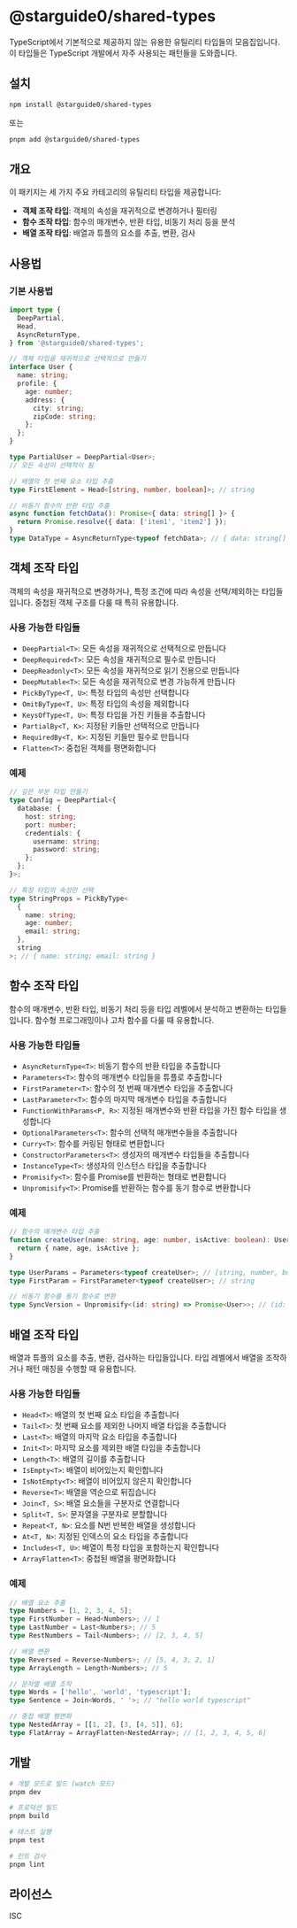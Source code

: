 # @starguide0/shared-types

TypeScript에서 기본적으로 제공하지 않는 유용한 유틸리티 타입들의 모음집입니다. 이 타입들은 TypeScript 개발에서 자주 사용되는 패턴들을 도와줍니다.

## 설치

```bash
npm install @starguide0/shared-types
```

또는

```bash
pnpm add @starguide0/shared-types
```

## 개요

이 패키지는 세 가지 주요 카테고리의 유틸리티 타입을 제공합니다:

- **객체 조작 타입**: 객체의 속성을 재귀적으로 변경하거나 필터링
- **함수 조작 타입**: 함수의 매개변수, 반환 타입, 비동기 처리 등을 분석
- **배열 조작 타입**: 배열과 튜플의 요소를 추출, 변환, 검사

## 사용법

### 기본 사용법

```typescript
import type {
  DeepPartial,
  Head,
  AsyncReturnType,
} from '@starguide0/shared-types';

// 객체 타입을 재귀적으로 선택적으로 만들기
interface User {
  name: string;
  profile: {
    age: number;
    address: {
      city: string;
      zipCode: string;
    };
  };
}

type PartialUser = DeepPartial<User>;
// 모든 속성이 선택적이 됨

// 배열의 첫 번째 요소 타입 추출
type FirstElement = Head<[string, number, boolean]>; // string

// 비동기 함수의 반환 타입 추출
async function fetchData(): Promise<{ data: string[] }> {
  return Promise.resolve({ data: ['item1', 'item2'] });
}
type DataType = AsyncReturnType<typeof fetchData>; // { data: string[] }
```

## 객체 조작 타입

객체의 속성을 재귀적으로 변경하거나, 특정 조건에 따라 속성을 선택/제외하는 타입들입니다. 중첩된 객체 구조를 다룰 때 특히 유용합니다.

### 사용 가능한 타입들

- `DeepPartial<T>`: 모든 속성을 재귀적으로 선택적으로 만듭니다
- `DeepRequired<T>`: 모든 속성을 재귀적으로 필수로 만듭니다
- `DeepReadonly<T>`: 모든 속성을 재귀적으로 읽기 전용으로 만듭니다
- `DeepMutable<T>`: 모든 속성을 재귀적으로 변경 가능하게 만듭니다
- `PickByType<T, U>`: 특정 타입의 속성만 선택합니다
- `OmitByType<T, U>`: 특정 타입의 속성을 제외합니다
- `KeysOfType<T, U>`: 특정 타입을 가진 키들을 추출합니다
- `PartialBy<T, K>`: 지정된 키들만 선택적으로 만듭니다
- `RequiredBy<T, K>`: 지정된 키들만 필수로 만듭니다
- `Flatten<T>`: 중첩된 객체를 평면화합니다

### 예제

```typescript
// 깊은 부분 타입 만들기
type Config = DeepPartial<{
  database: {
    host: string;
    port: number;
    credentials: {
      username: string;
      password: string;
    };
  };
}>;

// 특정 타입의 속성만 선택
type StringProps = PickByType<
  {
    name: string;
    age: number;
    email: string;
  },
  string
>; // { name: string; email: string }
```

## 함수 조작 타입

함수의 매개변수, 반환 타입, 비동기 처리 등을 타입 레벨에서 분석하고 변환하는 타입들입니다. 함수형 프로그래밍이나 고차 함수를 다룰 때 유용합니다.

### 사용 가능한 타입들

- `AsyncReturnType<T>`: 비동기 함수의 반환 타입을 추출합니다
- `Parameters<T>`: 함수의 매개변수 타입들을 튜플로 추출합니다
- `FirstParameter<T>`: 함수의 첫 번째 매개변수 타입을 추출합니다
- `LastParameter<T>`: 함수의 마지막 매개변수 타입을 추출합니다
- `FunctionWithParams<P, R>`: 지정된 매개변수와 반환 타입을 가진 함수 타입을 생성합니다
- `OptionalParameters<T>`: 함수의 선택적 매개변수들을 추출합니다
- `Curry<T>`: 함수를 커링된 형태로 변환합니다
- `ConstructorParameters<T>`: 생성자의 매개변수 타입들을 추출합니다
- `InstanceType<T>`: 생성자의 인스턴스 타입을 추출합니다
- `Promisify<T>`: 함수를 Promise를 반환하는 형태로 변환합니다
- `Unpromisify<T>`: Promise를 반환하는 함수를 동기 함수로 변환합니다

### 예제

```typescript
// 함수의 매개변수 타입 추출
function createUser(name: string, age: number, isActive: boolean): User {
  return { name, age, isActive };
}

type UserParams = Parameters<typeof createUser>; // [string, number, boolean]
type FirstParam = FirstParameter<typeof createUser>; // string

// 비동기 함수를 동기 함수로 변환
type SyncVersion = Unpromisify<(id: string) => Promise<User>>; // (id: string) => User
```

## 배열 조작 타입

배열과 튜플의 요소를 추출, 변환, 검사하는 타입들입니다. 타입 레벨에서 배열을 조작하거나 패턴 매칭을 수행할 때 유용합니다.

### 사용 가능한 타입들

- `Head<T>`: 배열의 첫 번째 요소 타입을 추출합니다
- `Tail<T>`: 첫 번째 요소를 제외한 나머지 배열 타입을 추출합니다
- `Last<T>`: 배열의 마지막 요소 타입을 추출합니다
- `Init<T>`: 마지막 요소를 제외한 배열 타입을 추출합니다
- `Length<T>`: 배열의 길이를 추출합니다
- `IsEmpty<T>`: 배열이 비어있는지 확인합니다
- `IsNotEmpty<T>`: 배열이 비어있지 않은지 확인합니다
- `Reverse<T>`: 배열을 역순으로 뒤집습니다
- `Join<T, S>`: 배열 요소들을 구분자로 연결합니다
- `Split<T, S>`: 문자열을 구분자로 분할합니다
- `Repeat<T, N>`: 요소를 N번 반복한 배열을 생성합니다
- `At<T, N>`: 지정된 인덱스의 요소 타입을 추출합니다
- `Includes<T, U>`: 배열이 특정 타입을 포함하는지 확인합니다
- `ArrayFlatten<T>`: 중첩된 배열을 평면화합니다

### 예제

```typescript
// 배열 요소 추출
type Numbers = [1, 2, 3, 4, 5];
type FirstNumber = Head<Numbers>; // 1
type LastNumber = Last<Numbers>; // 5
type RestNumbers = Tail<Numbers>; // [2, 3, 4, 5]

// 배열 변환
type Reversed = Reverse<Numbers>; // [5, 4, 3, 2, 1]
type ArrayLength = Length<Numbers>; // 5

// 문자열 배열 조작
type Words = ['hello', 'world', 'typescript'];
type Sentence = Join<Words, ' '>; // "hello world typescript"

// 중첩 배열 평면화
type NestedArray = [[1, 2], [3, [4, 5]], 6];
type FlatArray = ArrayFlatten<NestedArray>; // [1, 2, 3, 4, 5, 6]
```

## 개발

```bash
# 개발 모드로 빌드 (watch 모드)
pnpm dev

# 프로덕션 빌드
pnpm build

# 테스트 실행
pnpm test

# 린트 검사
pnpm lint
```

## 라이선스

ISC
